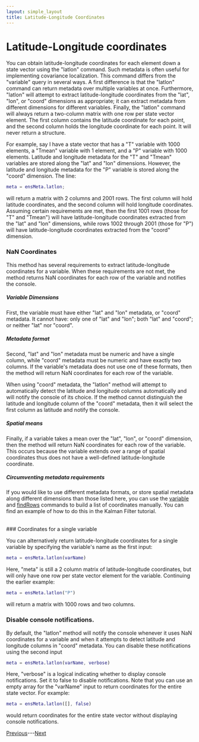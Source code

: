 ```yaml
---
layout: simple_layout
title: Latitude-Longitude Coordinates
---
```


# Latitude-Longitude coordinates

You can obtain latitude-longitude coordinates for each element down a state vector using the "latlon" command. Such metadata is often useful for implementing covariance localization. This command differs from the "variable" query in several ways. A first difference is that the "latlon" command can return metadata over multiple variables at once. Furthermore, "latlon" will attempt to extract latitude-longitude coordinates from the "lat", "lon", or "coord" dimensions as appropriate; it can extract metadata from different dimensions for different variables. Finally, the "latlon" command will always return a two-column matrix with one row per state vector element. The first column contains the latitude coordinate for each point, and the second column holds the longitude coordinate for each point. It will never return a structure.

For example, say I have a state vector that has a "T" variable with 1000 elements, a "Tmean" variable with 1 element, and a "P" variable with 1000 elements. Latitude and longitude metadata for the "T" and "Tmean" variables are stored along the "lat" and "lon" dimensions. However, the latitude and longitude metadata for the "P" variable is stored along the "coord" dimension. The line:
```matlab
meta = ensMeta.latlon;
```
will return a matrix with 2 columns and 2001 rows. The first column will hold latitude coordinates, and the second column will hold longitude coordinates. Assuming certain requirements are met, then the first 1001 rows (those for "T" and "Tmean") will have latitude-longitude coordinates extracted from the "lat" and "lon" dimensions, while rows 1002 through 2001 (those for "P") will have latitude-longitude coordinates extracted from the "coord" dimension.

### NaN Coordinates

This method has several requirements to extract latitude-longitude coordinates for a variable. When these requirements are not met, the method returns NaN coordinates for each row of the variable and notifies the console.

##### Variable Dimensions
First, the variable must have either "lat" and "lon" metadata, or "coord" metadata. It cannot have: only one of "lat" and "lon"; both "lat" and "coord"; or neither "lat" nor "coord".

##### Metadata format
Second, "lat" and "lon" metadata must be numeric and have a single column, while "coord" metadata must be numeric and have exactly two columns. If the variable's metadata does not use one of these formats, then the method will return NaN coordinates for each row of the variable.

When using "coord" metadata, the "latlon" method will attempt to automatically detect the latitude and longitude columns automatically and will notify the console of its choice. If the method cannot distinguish the latitude and longitude column of the "coord" metadata, then it will select the first column as latitude and notify the console.

##### Spatial means
Finally, if a variable takes a mean over the "lat", "lon", or "coord" dimension, then the method will return NaN coordinates for each row of the variable. This occurs because the variable extends over a range of spatial coordinates thus does not have a well-defined latitude-longitude coordinate.

##### Circumventing metadata requirements
If you would like to use different metadata formats, or store spatial metadata along different dimensions than those listed here, you can use the [variable](variable) and [findRows](find-rows) commands to build a list of coordinates manually. You can find an example of how to do this in the Kalman Filter tutorial.

<br>
### Coordinates for a single variable

You can alternatively return latitude-longitude coordinates for a single variable by specifying the variable's name as the first input:
```matlab
meta = ensMeta.latlon(varName)
```
Here, "meta" is still a 2 column matrix of latitude-longitude coordinates, but will only have one row per state vector element for the variable. Continuing the earlier example:
```matlab
meta = ensMeta.latlon("P")
```
will return a matrix with 1000 rows and two columns.

### Disable console notifications.

By default, the "latlon" method will notify the console whenever it uses NaN coordinates for a variable and when it attempts to detect latitude and longitude columns in "coord" metadata. You can disable these notifications using the second input
```matlab
meta = ensMeta.latlon(varName, verbose)
```
Here, "verbose" is a logical indicating whether to display console notifications. Set it to false to disable notifications. Note that you can use an empty array for the "varName" input to return coordinates for the entire state vector. For example:
```matlab
meta = ensMeta.latlon([], false)
```
would return coordinates for the entire state vector without displaying console notifications.

[Previous](dimension)---[Next](closest)
